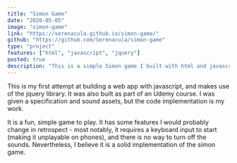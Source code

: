 ```yaml
---
title: "Simon Game"
date: "2020-05-05"
image: "simon-game"
link: "https://serenacula.github.io/simon-game/"
github: "https://github.com/Serenacula/simon-game"
type: "project"
features: ["html", "javascript", "jquery"]
posted: true
description: "This is a simple Simon game I built with html and javascript. It makes use of jQuery."
---
```


This is my first attempt at building a web app with javascript, and makes use of the jquery library. It was also built as part of an Udemy course. I was given a specification and sound assets, but the code implementation is my work.

It is a fun, simple game to play. It has some features I would probably change in retrospect - most notably, it requires a keyboard input to start (making it unplayable on phones), and there is no way to turn off the sounds. Nevertheless, I believe it is a solid implementation of the simon game.